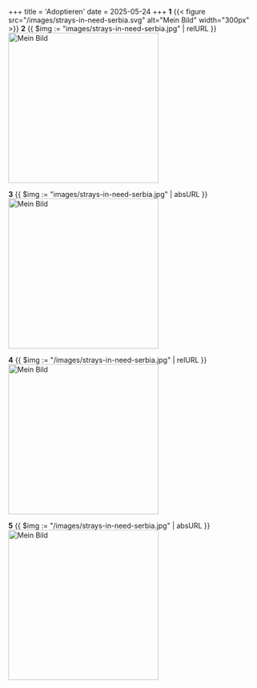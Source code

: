 +++
title = 'Adoptieren'
date = 2025-05-24
+++
**1**
{{< figure src="/images/strays-in-need-serbia.svg" alt="Mein Bild" width="300px" >}}
**2**
{{ $img := "images/strays-in-need-serbia.jpg" | relURL }}
<img src="{{ $img }}" alt="Mein Bild" width="300px">

**3**
{{ $img := "images/strays-in-need-serbia.jpg" | absURL }}
<img src="{{ $img }}" alt="Mein Bild" width="300px">

**4**
{{ $img := "/images/strays-in-need-serbia.jpg" | relURL }}
<img src="{{ $img }}" alt="Mein Bild" width="300px">

**5**
{{ $img := "/images/strays-in-need-serbia.jpg" | absURL }}
<img src="{{ $img }}" alt="Mein Bild" width="300px">